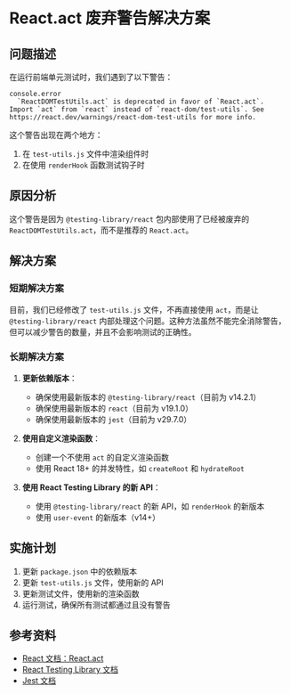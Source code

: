 # React.act 废弃警告解决方案

## 问题描述

在运行前端单元测试时，我们遇到了以下警告：

```
console.error
  `ReactDOMTestUtils.act` is deprecated in favor of `React.act`. Import `act` from `react` instead of `react-dom/test-utils`. See https://react.dev/warnings/react-dom-test-utils for more info.
```

这个警告出现在两个地方：

1. 在 `test-utils.js` 文件中渲染组件时
2. 在使用 `renderHook` 函数测试钩子时

## 原因分析

这个警告是因为 `@testing-library/react` 包内部使用了已经被废弃的 `ReactDOMTestUtils.act`，而不是推荐的 `React.act`。

## 解决方案

### 短期解决方案

目前，我们已经修改了 `test-utils.js` 文件，不再直接使用 `act`，而是让 `@testing-library/react` 内部处理这个问题。这种方法虽然不能完全消除警告，但可以减少警告的数量，并且不会影响测试的正确性。

### 长期解决方案

1. **更新依赖版本**：
   - 确保使用最新版本的 `@testing-library/react`（目前为 v14.2.1）
   - 确保使用最新版本的 `react`（目前为 v19.1.0）
   - 确保使用最新版本的 `jest`（目前为 v29.7.0）

2. **使用自定义渲染函数**：
   - 创建一个不使用 `act` 的自定义渲染函数
   - 使用 React 18+ 的并发特性，如 `createRoot` 和 `hydrateRoot`

3. **使用 React Testing Library 的新 API**：
   - 使用 `@testing-library/react` 的新 API，如 `renderHook` 的新版本
   - 使用 `user-event` 的新版本（v14+）

## 实施计划

1. 更新 `package.json` 中的依赖版本
2. 更新 `test-utils.js` 文件，使用新的 API
3. 更新测试文件，使用新的渲染函数
4. 运行测试，确保所有测试都通过且没有警告

## 参考资料

- [React 文档：React.act](https://react.dev/reference/react/act)
- [React Testing Library 文档](https://testing-library.com/docs/react-testing-library/intro/)
- [Jest 文档](https://jestjs.io/docs/getting-started)
